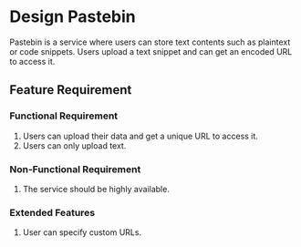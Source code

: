 # Design Pastebin
Pastebin is a service where users can store text contents such as plaintext or code snippets. Users upload a text snippet and can get an encoded URL to access it.


## Feature Requirement

### Functional Requirement
1. Users can upload their data and get a unique URL to access it.
2. Users can only upload text.

### Non-Functional Requirement
1. The service should be highly available.

### Extended Features
1. User can specify custom URLs.



